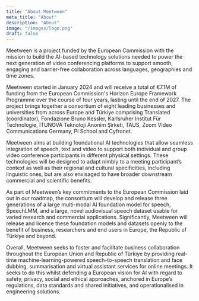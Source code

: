 ```yaml
---
title: "About Meetween"
meta_title: "About"
description: "About"
image: "/images/logo.png"
draft: false
---
```


Meetween is a project funded by the European Commission with the mission to build the AI-based technology solutions needed to power the next generation of video conferencing platforms to support smooth, engaging and barrier-free collaboration across languages, geographies and time zones. 

Meetween started in January 2024 and will receive a total of €7.1M of funding from the European Commission's Horizon Europe Framework Programme over the course of four years, lasting until the end of 2027. The project brings together a consortium of eight leading businesses and universities from across Europe and Türkiye comprising Translated (coordinator), Fondazione Bruno Kessler, Karlsruher Institut Für Technologie, ITUNOVA Teknoloji Anonim Şirketi, TAUS, Zoom Video Communications Germany, Pi School and Cyfronet. 

Meetween aims at building foundational AI technologies that allow seamless integration of speech, text and video to support both individual and group video conference participants in different physical settings. These technologies will be designed to adapt nimbly to a meeting participant’s context as well as their regional and cultural specificities, including linguistic ones, but are also envisaged to have broader downstream commercial and scientific benefits. 

As part of Meetween’s key commitments to the European Commission laid out in our roadmap, the consortium will develop and release three generations of a large multi-modal AI foundation model for speech, SpeechLMM, and a large, novel audiovisual speech dataset usable for varied research and commercial applications. Significantly, Meetween will release and licence these foundation models and datasets openly to the benefit of business, researchers and end users in Europe, the Republic of Türkiye and beyond. 

Overall, Meetween seeks to foster and facilitate business collaboration throughout the European Union and Republic of Türkiye by providing real-time machine-learning-powered speech-to-speech translation and face dubbing, summarisation and virtual assistant services for online meetings. It seeks to do this whilst defending a European vision for AI with regard to safety, privacy, social and ethical approaches, anchored in Europe’s regulations, data standards and shared initiatives, and operationalised in engineering solutions.

